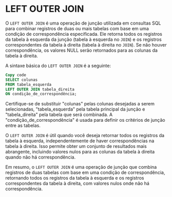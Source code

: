 # LEFT OUTER JOIN

O `LEFT OUTER JOIN` é uma operação de junção utilizada em consultas SQL para combinar registros de duas ou mais tabelas com base em uma condição de correspondência especificada. Ele retorna todos os registros da tabela à esquerda da junção (tabela à esquerda no `JOIN`) e os registros correspondentes da tabela à direita (tabela à direita no `JOIN`). Se não houver correspondência, os valores NULL serão retornados para as colunas da tabela à direita.

A sintaxe básica do `LEFT OUTER JOIN` é a seguinte:

```sql
Copy code
SELECT colunas
FROM tabela_esquerda
LEFT OUTER JOIN tabela_direita 
ON condição_de_correspondência;
```

Certifique-se de substituir "colunas" pelas colunas desejadas a serem selecionadas, "tabela_esquerda" pela tabela principal da junção e "tabela_direita" pela tabela que será combinada. A "condição_de_correspondência" é usada para definir os critérios de junção entre as tabelas.

O `LEFT OUTER JOIN` é útil quando você deseja retornar todos os registros da tabela à esquerda, independentemente de haver correspondências na tabela à direita. Isso permite obter um conjunto de resultados mais abrangente, incluindo valores nulos para as colunas da tabela à direita quando não há correspondência.

Em resumo, o `LEFT OUTER JOIN` é uma operação de junção que combina registros de duas tabelas com base em uma condição de correspondência, retornando todos os registros da tabela à esquerda e os registros correspondentes da tabela à direita, com valores nulos onde não há correspondência.